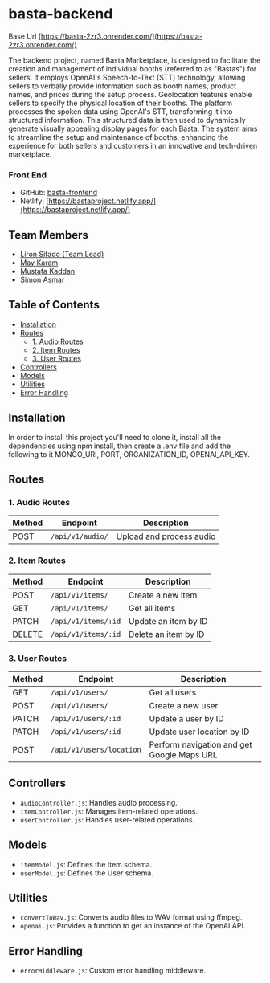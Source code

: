 # basta-backend

Base Url [https://basta-2zr3.onrender.com/](https://basta-2zr3.onrender.com/) 

The backend project, named Basta Marketplace, is designed to facilitate the creation and management of individual booths (referred to as "Bastas") for sellers. It employs OpenAI's Speech-to-Text (STT) technology, allowing sellers to verbally provide information such as booth names, product names, and prices during the setup process. Geolocation features enable sellers to specify the physical location of their booths. The platform processes the spoken data using OpenAI's STT, transforming it into structured information. This structured data is then used to dynamically generate visually appealing display pages for each Basta. The system aims to streamline the setup and maintenance of booths, enhancing the experience for both sellers and customers in an innovative and tech-driven marketplace.

### Front End
- GitHub: [basta-frontend](https://github.com/LironSif/basta-frontend/)
- Netlify: [https://bastaproject.netlify.app/](https://bastaproject.netlify.app/)

## Team Members

- [Liron Sifado (Team Lead)](https://github.com/LironSif)
- [May Karam](https://github.com/mayoush89k)
- [Mustafa Kaddan](https://github.com/Mufasa167)
- [Simon Asmar](https://github.com/Simon1Asmar)

## Table of Contents

- [Installation](#installation)
- [Routes](#routes)
  - [1. Audio Routes](#1-audio-routes)
  - [2. Item Routes](#2-item-routes)
  - [3. User Routes](#3-user-routes)
- [Controllers](#controllers)
- [Models](#models)
- [Utilities](#utilities)
- [Error Handling](#error-handling)

## Installation

In order to install this project you'll need to clone it, install all the dependencies using npm install, then create a .env file and add the following to it MONGO_URI, PORT, ORGANIZATION_ID, OPENAI_API_KEY.

## Routes

### 1. Audio Routes

| Method | Endpoint         | Description                 |
| ------ | ---------------  | --------------------------- |
| POST   | `/api/v1/audio/` | Upload and process audio    |

### 2. Item Routes

| Method | Endpoint           | Description                           |
| ------ | ------------------ | ------------------------------------- |
| POST   | `/api/v1/items/`   | Create a new item                     |
| GET    | `/api/v1/items/`   | Get all items                         |
| PATCH  | `/api/v1/items/:id`| Update an item by ID                  |
| DELETE | `/api/v1/items/:id`| Delete an item by ID                  |

### 3. User Routes

| Method | Endpoint           | Description                           |
| ------ | ------------------ | ------------------------------------- |
| GET    | `/api/v1/users/`   | Get all users                         |
| POST   | `/api/v1/users/`   | Create a new user                     |
| PATCH  | `/api/v1/users/:id`| Update a user by ID                   |
| PATCH  | `/api/v1/users/:id`| Update user location by ID            |
| POST   | `/api/v1/users/location` | Perform navigation and get Google Maps URL |

## Controllers

- `audioController.js`: Handles audio processing.
- `itemController.js`: Manages item-related operations.
- `userController.js`: Handles user-related operations.

## Models

- `itemModel.js`: Defines the Item schema.
- `userModel.js`: Defines the User schema.

## Utilities

- `convertToWav.js`: Converts audio files to WAV format using ffmpeg.
- `openai.js`: Provides a function to get an instance of the OpenAI API.

## Error Handling

- `errorMiddleware.js`: Custom error handling middleware.

